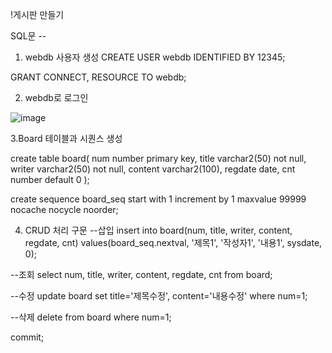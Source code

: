 
!게시판 만들기 


SQL문 --
1. webdb 사용자 생성
CREATE USER webdb IDENTIFIED BY 12345;

GRANT CONNECT, RESOURCE TO webdb;

2. webdb로 로그인

![image](https://github.com/nowod9712/JSP_board/assets/154123670/76fda530-856c-429e-a809-38d982dafcfc)


3.Board 테이블과 시퀀스 생성

create table board(
    num number primary key,
    title varchar2(50) not null,
    writer varchar2(50) not null,
    content varchar2(100),
    regdate date,
    cnt number default 0
);

create sequence board_seq
    start with 1
    increment by 1
    maxvalue 99999
    nocache
    nocycle
    noorder;

4. CRUD 처리 구문
--삽입
insert into board(num, title, writer, content, regdate, cnt)
    values(board_seq.nextval, '제목1', '작성자1', '내용1', sysdate, 0);

--조회
select num, title, writer, content, regdate, cnt from board;

--수정
update board set title='제목수정', content='내용수정' where num=1;

--삭제
delete from board where num=1;

commit;    
